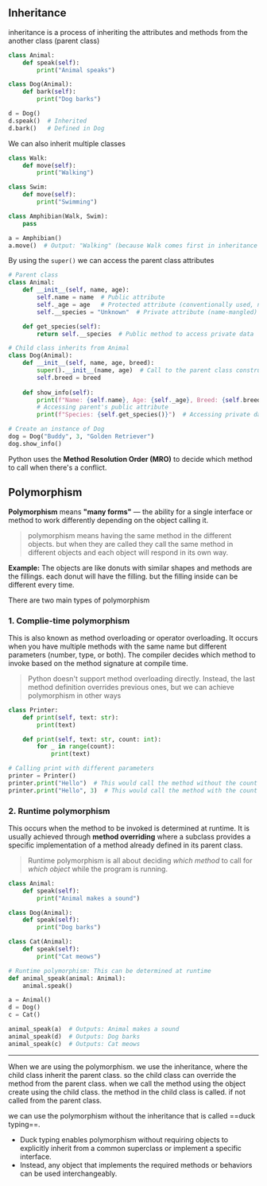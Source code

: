 ## Inheritance

inheritance is a process of inheriting the attributes and methods from the another class (parent class)

```python
class Animal:
    def speak(self):
        print("Animal speaks")

class Dog(Animal):
    def bark(self):
        print("Dog barks")

d = Dog()
d.speak()  # Inherited
d.bark()   # Defined in Dog
```

We can also inherit multiple classes

```python
class Walk:
    def move(self):
        print("Walking")

class Swim:
    def move(self):
        print("Swimming")

class Amphibian(Walk, Swim):
    pass

a = Amphibian()
a.move()  # Output: "Walking" (because Walk comes first in inheritance list)
```

By using the `super()` we can  access the parent class attributes

```python
# Parent class
class Animal:
    def __init__(self, name, age):
        self.name = name  # Public attribute
        self._age = age   # Protected attribute (conventionally used, not enforced)
        self.__species = "Unknown"  # Private attribute (name-mangled)

    def get_species(self):
        return self.__species  # Public method to access private data

# Child class inherits from Animal
class Dog(Animal):
    def __init__(self, name, age, breed):
        super().__init__(name, age)  # Call to the parent class constructor
        self.breed = breed
    
    def show_info(self):
        print(f"Name: {self.name}, Age: {self._age}, Breed: {self.breed}")
        # Accessing parent's public attribute
        print(f"Species: {self.get_species()}")  # Accessing private data through a method

# Create an instance of Dog
dog = Dog("Buddy", 3, "Golden Retriever")
dog.show_info()

```

Python uses the **Method Resolution Order (MRO)** to decide which method to call when there's a conflict.

## Polymorphism

**Polymorphism** means **"many forms"** — the ability for a single interface or method to work differently depending on the object calling it.

>polymorphism means having the same method in the different objects. but when they are called they call the same method in different objects and each object will respond in its own way.

**Example:** The objects are like donuts with similar shapes and methods are the fillings. each donut will have the filling. but the filling inside can be different every time.

There are two main types of polymorphism
### 1. Complie-time polymorphism

This is also known as method overloading or operator overloading. It occurs when you have multiple methods with the same name but different parameters (number, type, or both). The compiler decides which method to invoke based on the method signature at compile time.

> Python doesn't support method overloading directly. Instead, the last method definition overrides previous ones, but we can achieve polymorphism in other ways

```python
class Printer:
    def print(self, text: str):
        print(text)

    def print(self, text: str, count: int):
        for _ in range(count):
            print(text)

# Calling print with different parameters
printer = Printer()
printer.print("Hello")  # This would call the method without the count argument
printer.print("Hello", 3)  # This would call the method with the count argument
```

### 2. Runtime polymorphism

This occurs when the method to be invoked is determined at runtime. It is usually achieved through **method overriding** where a subclass provides a specific implementation of a method already defined in its parent class.
> Runtime polymorphism is all about deciding _which method_ to call for _which object_ while the program is running.

```python
class Animal:
    def speak(self):
        print("Animal makes a sound")

class Dog(Animal):
    def speak(self):
        print("Dog barks")

class Cat(Animal):
    def speak(self):
        print("Cat meows")

# Runtime polymorphism: This can be determined at runtime
def animal_speak(animal: Animal):
    animal.speak()

a = Animal()
d = Dog()
c = Cat()

animal_speak(a)  # Outputs: Animal makes a sound
animal_speak(d)  # Outputs: Dog barks
animal_speak(c)  # Outputs: Cat meows
```

---
When we are using the polymorphism. we use the inheritance, where the child class inherit the parent class. so the child class can override the method from the parent class. when we call the method using the object create using the child class. the method in the child class is called. if not called from the parent class. 

we can use the polymorphism without the inheritance that is called ==duck typing==. 
- Duck typing enables polymorphism without requiring objects to explicitly inherit from a common superclass or implement a specific interface.
- Instead, any object that implements the required methods or behaviors can be used interchangeably.